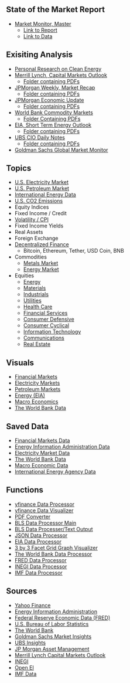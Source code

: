 ## State of the Market Report
- [Market Monitor, Master](https://github.com/aangelsalazarr/SoM-Report/blob/main/el_mercado/market_monitor_master.py)
    - [Link to Report](https://github.com/aangelsalazarr/SoM-Report/tree/main/el_mercado/data_visuals)
    - [Link to Data](https://github.com/aangelsalazarr/SoM-Report/tree/main/el_mercado/data_files)

## Exisiting Analysis
- [Personal Research on Clean Energy](https://github.com/aangelsalazarr/SoM-Report/tree/main/black_box/motivations_and_readings)
- [Merrill Lynch, Capital Markets Outlook](https://github.com/aangelsalazarr/SoM-Report/blob/main/outlooks_and_insights/merrill_cmo.py)
    - [Folder containing PDFs](https://github.com/aangelsalazarr/SoM-Report/tree/main/outlooks_and_insights/merrill_capital_markets_outlook)
- [JPMorgan Weekly, Market Recap](https://github.com/aangelsalazarr/SoM-Report/blob/main/outlooks_and_insights/jpm_weekly_market_recap.py)
    - [Folder containing PDFs](https://github.com/aangelsalazarr/SoM-Report/tree/main/outlooks_and_insights/jpm_market_recap)
- [JPMorgan Economic Update](https://github.com/aangelsalazarr/SoM-Report/blob/main/outlooks_and_insights/jpm_economic_update.py)
    - [Folder containing PDFs](https://github.com/aangelsalazarr/SoM-Report/tree/main/outlooks_and_insights/jpm_economic_update)
- [World Bank Commodity Markets](https://github.com/aangelsalazarr/SoM-Report/blob/main/outlooks_and_insights/wb_commodity_market_outlook.py)
    - [Folder Containing PDFs](https://github.com/aangelsalazarr/SoM-Report/tree/main/outlooks_and_insights/wb_commodity_markets_outlook)
- [EIA, Short Term Energy Outlook](https://github.com/aangelsalazarr/SoM-Report/blob/main/outlooks_and_insights/eia_seo.py)
    - [Folder containing PDFs](https://github.com/aangelsalazarr/SoM-Report/tree/main/outlooks_and_insights/eia_short_term_energy_outlook)
- [UBS CIO Daily Notes](https://github.com/aangelsalazarr/SoM-Report/blob/main/outlooks_and_insights/ubs_cio_daily_update.py)
    - [Folder containing PDFs](https://github.com/aangelsalazarr/SoM-Report/tree/main/outlooks_and_insights/ubs_cio_daily_update)
- [Goldman Sachs Global Market Monitor](https://github.com/aangelsalazarr/SoM-Report/blob/main/outlooks_and_insights/gs_market_monitor.py)

## Topics
- [U.S. Electricity Market](https://github.com/aangelsalazarr/SoM-Report/blob/main/electricity_markets/us_electricity_markets.py)
- [U.S. Petroleum Market](https://github.com/aangelsalazarr/SoM-Report/blob/main/energy_information_administration/eia_petro.py)
- [International Energy Data](https://github.com/aangelsalazarr/SoM-Report/blob/main/energy_information_administration/international_energy_eia_data.py)
- [U.S. CO2 Emissions](https://github.com/aangelsalazarr/SoM-Report/blob/main/energy_information_administration/emissions_data.py)
- Equity Indices
- Fixed Income / Credit
- [Volatility / CPI](https://github.com/aangelsalazarr/SoM-Report/blob/main/macroeconomics/volatility_and_cpi.py)
- Fixed Income Yields
- Real Assets
- Foreign Exchange
- [Decentralized Finance](https://github.com/aangelsalazarr/SoM-Report/blob/main/financial_markets/decentralized_finance.py)
    - Bitcoin, Ethereum, Tether, USD Coin, BNB
- Commodities
    - [Metals Market](https://github.com/aangelsalazarr/SoM-Report/blob/main/financial_markets/commodities_metals.py)
    - [Energy Market]()
- Equities
    - [Energy](https://github.com/aangelsalazarr/SoM-Report/blob/main/financial_markets/equities_energy.py)
    - [Materials](https://github.com/aangelsalazarr/SoM-Report/blob/main/financial_markets/equities_materials.py)
    - [Industrials](https://github.com/aangelsalazarr/SoM-Report/blob/main/financial_markets/equities_indsutrials.py)
    - [Utilities](https://github.com/aangelsalazarr/SoM-Report/blob/main/financial_markets/equities_utilities.py)
    - [Health Care](https://github.com/aangelsalazarr/SoM-Report/blob/main/financial_markets/equities_healthcare.py)
    - [Financial Services](https://github.com/aangelsalazarr/SoM-Report/blob/main/financial_markets/equities_financial.py)
    - [Consumer Defensive](https://github.com/aangelsalazarr/SoM-Report/blob/main/financial_markets/equities_consumer_defensive.py)
    - [Consumer Cyclical](https://github.com/aangelsalazarr/SoM-Report/blob/main/financial_markets/equities_consumer_cyclical.py)
    - [Information Technology](https://github.com/aangelsalazarr/SoM-Report/blob/main/financial_markets/equities_technology.py)
    - [Communications](https://github.com/aangelsalazarr/SoM-Report/blob/main/financial_markets/equities_communications.py)
    - [Real Estate](https://github.com/aangelsalazarr/SoM-Report/blob/main/financial_markets/equities_real_estate.py)

## Visuals
- [Financial Markets](https://github.com/aangelsalazarr/SoM-Report/tree/main/financial_markets/data_visuals)
- [Electricity Markets](https://github.com/aangelsalazarr/SoM-Report/tree/main/electricity_markets/data_visuals)
- [Petroleum Markets](https://github.com/aangelsalazarr/SoM-Report/blob/main/energy_information_administration/data_visuals/eia_petro_visuals.pdf)
- [Energy (EIA)](https://github.com/aangelsalazarr/SoM-Report/tree/main/energy_information_administration/data_visuals)
- [Macro Economics](https://github.com/aangelsalazarr/SoM-Report/tree/main/macroeconomics/data_visuals)
- [The World Bank Data](https://github.com/aangelsalazarr/SoM-Report/tree/main/the_world_bank/data_visuals)

## Saved Data
- [Financial Markets Data](https://github.com/aangelsalazarr/SoM-Report/tree/main/financial_markets/data_files)
- [Energy Information Administration Data](https://github.com/aangelsalazarr/SoM-Report/tree/main/energy_information_administration/data_files)
- [Electricity Market Data](https://github.com/aangelsalazarr/SoM-Report/tree/main/electricity_markets/data_files)
- [The World Bank Data](https://github.com/aangelsalazarr/SoM-Report/tree/main/the_world_bank/data_files)
- [Macro Economic Data](https://github.com/aangelsalazarr/SoM-Report/tree/main/macroeconomics/data_files)
- [International Energy Agency Data]()

## Functions
- [yfinance Data Processor](https://github.com/aangelsalazarr/SoM-Report/blob/main/black_box/yfinance_data_processor.py)
- [yfinance Data Visualizer](https://github.com/aangelsalazarr/SoM-Report/blob/main/black_box/yfinance_visual_processor.py)
- [PDF Converter](https://github.com/aangelsalazarr/SoM-Report/blob/main/black_box/pdfConverter.py)
- [BLS Data Processor Main](https://github.com/aangelsalazarr/SoM-Report/blob/main/black_box/bls_data_processor.py)
- [BLS Data Processer/Text Output](https://github.com/aangelsalazarr/SoM-Report/blob/main/black_box/bls_data_processor_2.py)
- [JSON Data Processor](https://github.com/aangelsalazarr/SoM-Report/blob/main/black_box/json_data_parser.py)
- [EIA Data Processor](https://github.com/aangelsalazarr/SoM-Report/blob/main/black_box/eia_data_processor.py)
- [3 by 3 Facet Grid Graph Visualizer](https://github.com/aangelsalazarr/SoM-Report/blob/main/black_box/three_by_three_grapher.py)
- [The World Bank Data Processor](https://github.com/aangelsalazarr/SoM-Report/blob/main/black_box/wb_data_processor.py)
- [FRED Data Processor](https://github.com/aangelsalazarr/SoM-Report/blob/main/black_box/fred_data_processor.py)
- [INEGI Data Processor](https://github.com/aangelsalazarr/SoM-Report/blob/main/black_box/inegi_data_processor.py)
- [IMF Data Processor](https://github.com/aangelsalazarr/SoM-Report/blob/main/black_box/imf_data_processor.py)

## Sources
- [Yahoo Finance](https://finance.yahoo.com/)
- [Energy Information Administration](https://www.eia.gov/)
- [Federal Reserve Economic Data (FRED)](https://fred.stlouisfed.org/)
- [U.S. Bureau of Labor Statistics](https://www.bls.gov/)
- [The World Bank](https://data.worldbank.org/)
- [Goldman Sachs Market Insights](https://www.gsam.com/content/gsam/us/en/advisors/market-insights.html)
- [UBS Insights](https://www.ubs.com/global/en/wealth-management/insights/chief-investment-office/house-view/daily.html)
- [JP Morgan Asset Management](https://am.jpmorgan.com/us/en/asset-management/adv/insights/market-insights/market-updates/weekly-market-recap/)
- [Merrill Lynch Capital Markets Outlook](https://www.ml.com/capital-market-outlook.html)
- [INEGI](https://www.inegi.org.mx/datosabiertos/)
- [Open EI](https://openei.org/wiki/Data)
- [IMF Data](https://www.imf.org/en/Data)
